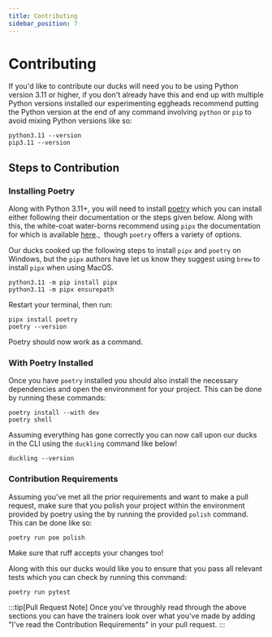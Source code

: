 ```yaml
---
title: Contributing
sidebar_position: 7
---
```


# Contributing
If you'd like to contribute our ducks will need you to be using Python version 3.11 or higher, if you don't already have this and end up with multiple Python versions installed our experimenting eggheads recommend putting the Python version at the end of any command involving `python` or `pip` to avoid mixing Python versions like so:

```
python3.11 --version
pip3.11 --version
```
## Steps to Contribution
### Installing Poetry
Along with Python 3.11+, you will need to install [poetry](https://python-poetry.org/docs/) which you can install either following their documentation or the steps given below. Along with this, the white-coat water-borns recommend using `pipx` the documentation for which is available [here](https://pipx.pypa.io/stable/installation/).,  though `poetry` offers a variety of options.

Our ducks cooked up the following steps to install `pipx` and `poetry` on Windows, but the `pipx` authors have let us know they suggest using `brew` to install `pipx` when using MacOS.
```
python3.11 -m pip install pipx
python3.11 -m pipx ensurepath
```

Restart your terminal, then run:
```
pipx install poetry
poetry --version
```
Poetry should now work as a command.

### With Poetry Installed
Once you have `poetry` installed you should also install the necessary dependencies and open the environment for your project. This can be done by running these commands:
```
poetry install --with dev
poetry shell
```

Assuming everything has gone correctly you can now call upon our ducks in the CLI using the `duckling` command like below!
```
duckling --version
```

### Contribution Requirements
Assuming you've met all the prior requirements and want to make a pull request, make sure that you polish your project within the environment provided by poetry using the by running the provided `polish` command. This can be done like so:

```
poetry run poe polish
```

Make sure that ruff accepts your changes too!

Along with this our ducks would like you to ensure that you pass all relevant tests which you can check by running this command:
```
poetry run pytest
```

:::tip[Pull Request Note]
Once you've throughly read through the above sections you can have the trainers look over what you've made by adding "I've read the Contribution Requirements" in your pull request.
:::